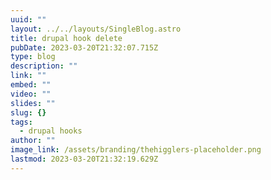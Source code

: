```yaml
---
uuid: ""
layout: ../../layouts/SingleBlog.astro
title: drupal hook delete
pubDate: 2023-03-20T21:32:07.715Z
type: blog
description: ""
link: ""
embed: ""
video: ""
slides: ""
slug: {}
tags:
  - drupal hooks
author: ""
image_link: /assets/branding/thehigglers-placeholder.png
lastmod: 2023-03-20T21:32:19.629Z
---
```

